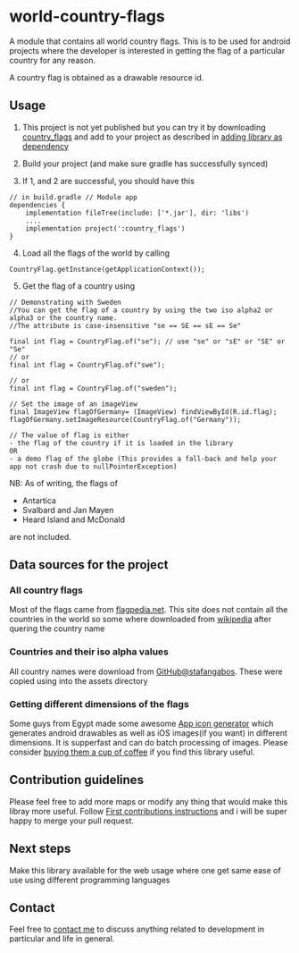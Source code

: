 # world-country-flags
A module that contains all world country flags. 
This is to be used for android projects where the developer is interested in getting the flag of a particular country for any reason.

A country flag is obtained as a drawable resource id. 


## Usage
1. This project is not yet published but you can try it by downloading [country_flags](country_flags) and add to your project as described in [adding library as dependency](https://github.com/MagicMicky/FreemiumLibrary/wiki/Import-the-library-in-Android-Studio#method-2)

2. Build your project (and make sure gradle has successfully synced)

3. If 1, and 2 are successful, you should have this
```
// in build.gradle // Module app
dependencies {
    implementation fileTree(include: ['*.jar'], dir: 'libs')
    ....
    implementation project(':country_flags')
}
```
4. Load all the flags of the world by calling 
```
CountryFlag.getInstance(getApplicationContext());
```

5. Get the flag of a country using 

```
// Demonstrating with Sweden
//You can get the flag of a country by using the two iso alpha2 or alpha3 or the country name.
//The attribute is case-insensitive "se == SE == sE == Se"

final int flag = CountryFlag.of("se"); // use "se" or "sE" or "SE" or "Se" 
// or
final int flag = CountryFlag.of("swe"); 

// or 
final int flag = CountryFlag.of("sweden"); 

// Set the image of an imageView
final ImageView flagOfGermany= (ImageView) findViewById(R.id.flag);
flagOfGermany.setImageResource(CountryFlag.of("Germany"));

// The value of flag is either
- the flag of the country if it is loaded in the library
OR
- a demo flag of the globe (This provides a fall-back and help your app not crash due to nullPointerException)
```

NB: As of writing, the flags of
- Antartica
- Svalbard and Jan Mayen
- Heard Island and McDonald

are not included. 

## Data sources for the project

### All country flags
Most of the flags came from [flagpedia.net](http://flagpedia.net/download). This site does not contain all the countries in the world so some where downloaded from [wikipedia](https://www.wikipedia.org/) after quering the country name

### Countries and their iso alpha values 
All country names were download from [GitHub@stafangabos](https://github.com/stefangabos/world_countries/tree/master/data/en). These were copied using into the assets directory

### Getting different dimensions of the flags
Some guys from Egypt made some awesome [App icon generator](https://appicon.co/#image-sets) which generates android drawables as well as iOS images(if you want) in different dimensions. It is supperfast and can do batch processing of images. Please consider [buying them a cup of coffee](https://www.buymeacoffee.com/appiconco) if you find this library useful. 

## Contribution guidelines
Please feel free to add more maps or modify any thing that would make this libray more useful. Follow [First contributions instructions](https://github.com/blongho/first-contributions/blob/master/README.md) and i will be super happy to merge your pull request.

## Next steps
Make this library available for the web usage where one get same ease of use using different programming languages


## Contact
Feel free to [contact me](mailto:blongho02@gmail.com) to discuss anything related to development in particular and life in general. 



